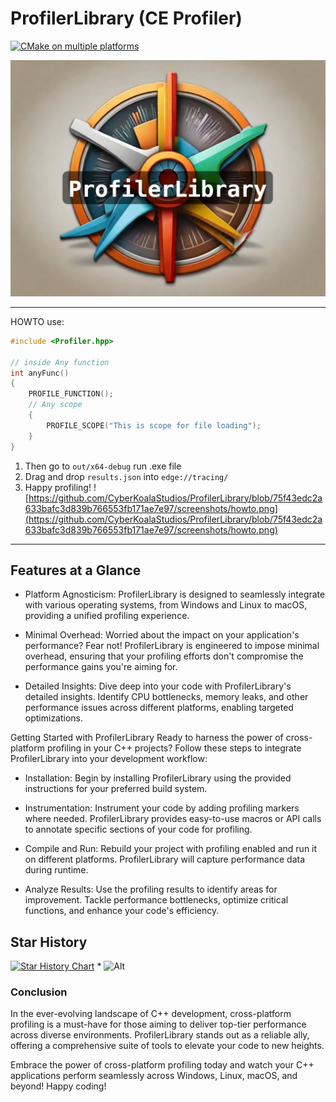 # ProfilerLibrary (CE Profiler)

[![CMake on multiple platforms](https://github.com/CyberKoalaStudios/ProfilerLibrary/actions/workflows/cmake-multi-platform.yml/badge.svg)](https://github.com/CyberKoalaStudios/ProfilerLibrary/actions/workflows/cmake-multi-platform.yml)

![Logo](.github/logo.jpeg)


--- 
HOWTO use:

```cpp
#include <Profiler.hpp>

// inside Any function
int anyFunc()
{
	PROFILE_FUNCTION();
	// Any scope
	{
		PROFILE_SCOPE("This is scope for file loading");
	}
}
```

1. Then go to `out/x64-debug` run .exe file
2. Drag and drop `results.json` into `edge://tracing/`
3. Happy profiling!
![https://github.com/CyberKoalaStudios/ProfilerLibrary/blob/75f43edc2a633bafc3d839b766553fb171ae7e97/screenshots/howto.png](https://github.com/CyberKoalaStudios/ProfilerLibrary/blob/75f43edc2a633bafc3d839b766553fb171ae7e97/screenshots/howto.png)

---
## Features at a Glance
* Platform Agnosticism: ProfilerLibrary is designed to seamlessly integrate with various operating systems, from Windows and Linux to macOS, providing a unified profiling experience.

* Minimal Overhead: Worried about the impact on your application's performance? Fear not!  ProfilerLibrary is engineered to impose minimal overhead, ensuring that your profiling efforts don't compromise the performance gains you're aiming for.

* Detailed Insights: Dive deep into your code with ProfilerLibrary's detailed insights. Identify CPU bottlenecks, memory leaks, and other performance issues across different platforms, enabling targeted optimizations.


Getting Started with ProfilerLibrary
Ready to harness the power of cross-platform profiling in your C++ projects? Follow these steps to integrate  ProfilerLibrary into your development workflow:

* Installation: Begin by installing ProfilerLibrary using the provided instructions for your preferred build system.

* Instrumentation: Instrument your code by adding profiling markers where needed.  ProfilerLibrary provides easy-to-use macros or API calls to annotate specific sections of your code for profiling.

* Compile and Run: Rebuild your project with profiling enabled and run it on different platforms. ProfilerLibrary will capture performance data during runtime.

* Analyze Results: Use the profiling results to identify areas for improvement. Tackle performance bottlenecks, optimize critical functions, and enhance your code's efficiency.


## Star History

[![Star History Chart](https://api.star-history.com/svg?repos=CyberKoalaStudios/ProfilerLibrary&type=Timeline)](https://star-history.com/#CyberKoalaStudios/ProfilerLibrary&Timeline)
*
![Alt](https://repobeats.axiom.co/api/embed/43bb333af1cb78d5e44cf7ac2db056d7c0cbb6f5.svg "Repobeats analytics image")

### Conclusion
In the ever-evolving landscape of C++ development, cross-platform profiling is a must-have for those aiming to deliver top-tier performance across diverse environments.  ProfilerLibrary stands out as a reliable ally, offering a comprehensive suite of tools to elevate your code to new heights.

Embrace the power of cross-platform profiling today and watch your C++ applications perform seamlessly across Windows, Linux, macOS, and beyond! Happy coding!
